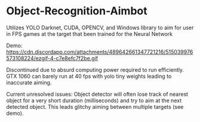 # Object-Recognition-Aimbot
Utilizes YOLO Darknet, CUDA, OPENCV, and Windows library to aim for user in FPS games at the target that been trained for the Neural Network

Demo:
https://cdn.discordapp.com/attachments/489642661347721216/515039976573108224/ezgif-4-c7e8efc7f2be.gif

Discontinued due to absurd computing power required to run efficiently.
GTX 1060 can barely run at 40 fps with yolo tiny weights leading to inaccurate aiming.

Current unresolved issues:
Object detector will often lose track of nearest object for a very short duration (milliseconds) and try to aim at the next detected object.
This leads glitchy aiming between multiple targets (see demo).

